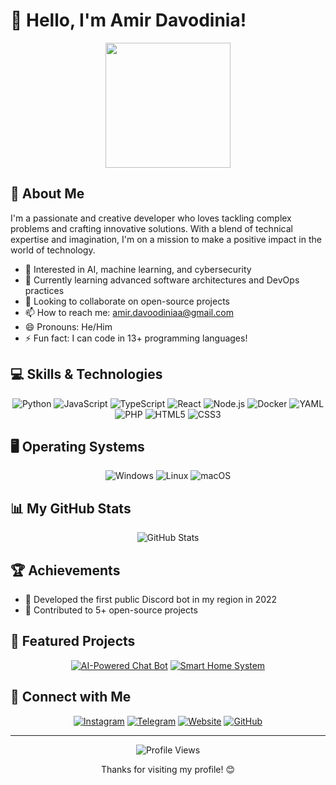 # 👋 Hello, I'm Amir Davodinia!

<div align="center">
  <img src="https://media.giphy.com/media/hvRJCLFzcasrR4ia7z/giphy.gif" width="200px">
</div>

## 🚀 About Me

I'm a passionate and creative developer who loves tackling complex problems and crafting innovative solutions. With a blend of technical expertise and imagination, I'm on a mission to make a positive impact in the world of technology.

- 👀 Interested in AI, machine learning, and cybersecurity
- 🌱 Currently learning advanced software architectures and DevOps practices
- 💞️ Looking to collaborate on open-source projects
- 📫 How to reach me: [amir.davoodiniaa@gmail.com](mailto:amir.davoodiniaa@gmail.com)
- 😄 Pronouns: He/Him
- ⚡ Fun fact: I can code in 13+ programming languages!

## 💻 Skills & Technologies

<div align="center">

![Python](https://img.shields.io/badge/-Python-3776AB?style=for-the-badge&logo=Python&logoColor=white)
![JavaScript](https://img.shields.io/badge/-JavaScript-3776AB?style=for-the-badge&logo=javascript&logoColor=white)
![TypeScript](https://img.shields.io/badge/-TypeScript-3776AB?style=for-the-badge&logo=typescript&logoColor=white)
![React](https://img.shields.io/badge/-React-3776AB?style=for-the-badge&logo=react&logoColor=white)
![Node.js](https://img.shields.io/badge/-Node.js-3776AB?style=for-the-badge&logo=node.js&logoColor=white)
![Docker](https://img.shields.io/badge/-Docker-3776AB?style=for-the-badge&logo=docker&logoColor=white)
![YAML](https://img.shields.io/badge/-YAML-3776AB?style=for-the-badge&logo=yaml&logoColor=white)
![PHP](https://img.shields.io/badge/-PHP-3776AB?style=for-the-badge&logo=php&logoColor=white)
![HTML5](https://img.shields.io/badge/-HTML5-3776AB?style=for-the-badge&logo=html5&logoColor=white)
![CSS3](https://img.shields.io/badge/-CSS3-3776AB?style=for-the-badge&logo=css3&logoColor=white)

</div>

## 🖥️ Operating Systems

<div align="center">

![Windows](https://img.shields.io/badge/-Windows-3776AB?style=for-the-badge&logo=windows&logoColor=white)
![Linux](https://img.shields.io/badge/-Linux-3776AB?style=for-the-badge&logo=linux&logoColor=white)
![macOS](https://img.shields.io/badge/-macOS-3776AB?style=for-the-badge&logo=apple&logoColor=white)

</div>

## 📊 My GitHub Stats

<div align="center">

![GitHub Stats](https://github-readme-stats.vercel.app/api?username=AmirDavodinia&show_icons=true&theme=blue-green)

</div>

## 🏆 Achievements

- 🥇 Developed the first public Discord bot in my region in 2022
- 🏅 Contributed to 5+ open-source projects

## 🌟 Featured Projects

<div align="center">

[![AI-Powered Chat Bot](https://github-readme-stats.vercel.app/api/pin/?username=AmirDavodinia&repo=AI-ChatBot&theme=blue-green)](https://github.com/AmirDavodinia/AI-ChatBot)
[![Smart Home System](https://github-readme-stats.vercel.app/api/pin/?username=AmirDavodinia&repo=SmartHome&theme=blue-green)](https://github.com/AmirDavodinia/SmartHome)

</div>

## 🤝 Connect with Me

<div align="center">

[![Instagram](https://img.shields.io/badge/Instagram-3776AB?style=for-the-badge&logo=instagram&logoColor=white)](https://www.instagram.com/amir_davodiniaa)
[![Telegram](https://img.shields.io/badge/Telegram-3776AB?style=for-the-badge&logo=telegram&logoColor=white)](https://t.me/AmirDavodinia)
[![Website](https://img.shields.io/badge/Website-3776AB?style=for-the-badge&logo=Firefox-Browser&logoColor=white)](https://www.amirdavodinia.ir)
[![GitHub](https://img.shields.io/badge/GitHub-3776AB?style=for-the-badge&logo=github&logoColor=white)](https://github.com/AmirDavodinia)

</div>

---

<div align="center">
  <img src="https://komarev.com/ghpvc/?username=AmirDavodinia&color=3776AB&style=for-the-badge" alt="Profile Views">
  <p>Thanks for visiting my profile! 😊</p>
</div>
